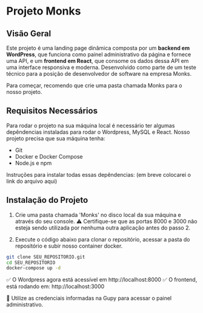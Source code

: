 # **Projeto Monks**

## **Visão Geral**
Este projeto é uma landing page dinâmica composta por um **backend em WordPress**, que funciona como painel administrativo da página e fornece uma API, e um **frontend em React**, que consome os dados dessa API em uma interface responsiva e moderna.
Desenvolvido como parte de um teste técnico para a posição de desenvolvedor de software na empresa Monks.

Para começar, recomendo que crie uma pasta chamada Monks para o nosso projeto.

## **Requisitos Necessários**
Para rodar o projeto na sua máquina local é necessário ter algumas depêndencias instaladas para rodar o Wordpress, MySQL e React.
Nosso projeto precisa que sua máquina tenha:
- Git
- Docker e Docker Compose
- Node.js e npm

Instruções para instalar todas essas depêndencias: 
(em breve colocarei o link do arquivo aqui)

## **Instalação do Projeto**
1. Crie uma pasta chamada 'Monks' no disco local da sua máquina e através do seu console.
⚠️ Certifique-se que as portas 8000 e 3000 não esteja sendo utilizada por nenhuma outra aplicação antes do passo 2.

2. Execute o código abaixo para clonar o repositório, acessar a pasta do repositório e subir nosso container docker.
```bash
git clone SEU_REPOSITORIO.git
cd SEU_REPOSITORIO
docker-compose up -d
```

✅ O Wordpress agora está acessível em http://localhost:8000 
✅ O frontend, está rodando em: http://localhost:3000

🔐 Utilize as credenciais informadas na Gupy para acessar o painel administrativo.
